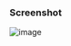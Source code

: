 ### Screenshot
![image](https://user-images.githubusercontent.com/98197909/203430686-4fe7467d-90c8-4f69-a446-0732c066a1e1.png)
